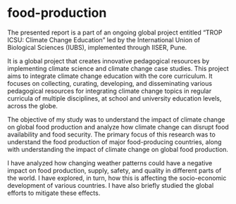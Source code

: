 # food-production

The presented report is a part of an ongoing global project entitled “TROP ICSU: Climate Change Education” led by the International Union of Biological Sciences (IUBS), implemented through IISER, Pune. 

It is a global project that creates innovative pedagogical resources by implementing climate science and climate change case studies. This project aims to integrate climate change education with the core curriculum. It focuses on collecting, curating, developing, and disseminating various pedagogical resources for integrating climate change topics in regular curricula of multiple disciplines, at school and university education levels, across the globe. 

The objective of my study was to understand the impact of climate change on global food production and analyze how climate change can disrupt food availability and food security. The primary focus of this research was to understand the food production of major food-producing countries, along with understanding the impact of climate change on global food production. 

I have analyzed how changing weather patterns could have a negative impact on food production, supply, safety, and quality in different parts of the world. I have explored, in turn, how this is affecting the socio-economic development of various countries. I have also briefly studied the global efforts to mitigate these effects.
